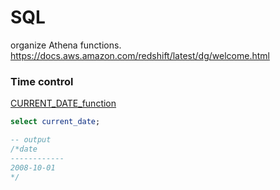 # SQL
organize Athena functions.<br>
https://docs.aws.amazon.com/redshift/latest/dg/welcome.html


### Time control
[CURRENT_DATE_function](https://docs.aws.amazon.com/redshift/latest/dg/Date_functions_header.html)

```sql
select current_date;

-- output
/*date
------------
2008-10-01
*/
```
